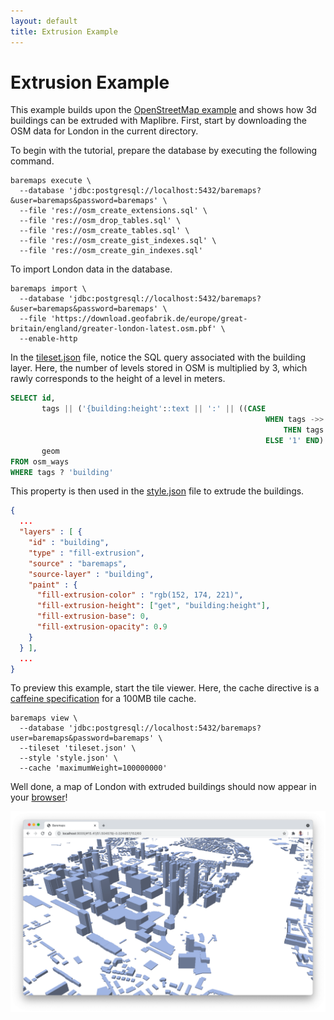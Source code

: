 ```yaml
---
layout: default
title: Extrusion Example
---
```


# Extrusion Example

This example builds upon the [OpenStreetMap example](https://www.baremaps.com/examples/openstreetmap/) and shows how 3d buildings can be extruded with Maplibre. 
First, start by downloading the OSM data for London in the current directory.

To begin with the tutorial, prepare the database by executing the following command.

```shell
baremaps execute \
  --database 'jdbc:postgresql://localhost:5432/baremaps?&user=baremaps&password=baremaps' \
  --file 'res://osm_create_extensions.sql' \
  --file 'res://osm_drop_tables.sql' \
  --file 'res://osm_create_tables.sql' \
  --file 'res://osm_create_gist_indexes.sql' \
  --file 'res://osm_create_gin_indexes.sql'
```

To import London data in the database.

```shell
baremaps import \
  --database 'jdbc:postgresql://localhost:5432/baremaps?&user=baremaps&password=baremaps' \
  --file 'https://download.geofabrik.de/europe/great-britain/england/greater-london-latest.osm.pbf' \
  --enable-http
```

In the [tileset.json](https://raw.githubusercontent.com/baremaps/baremaps/main/docs/examples/extrusion/tileset.json) file, notice the SQL query associated with the building layer. 
Here, the number of levels stored in OSM is multiplied by 3, which rawly corresponds to the height of a level in meters.

```sql
SELECT id,
       tags || ('{building:height'::text || ':' || ((CASE
                                                         WHEN tags ->> 'building:levels' ~ '^[0-9\\.]+$'
                                                             THEN tags ->> 'building:levels'
                                                         ELSE '1' END)::real * 3)::text || '}'),
       geom
FROM osm_ways
WHERE tags ? 'building'
```

This property is then used in the [style.json](https://raw.githubusercontent.com/baremaps/baremaps/main/docs/examples/extrusion/style.json) file to extrude the buildings. 

```json
{
  ...
  "layers" : [ {
    "id" : "building",
    "type" : "fill-extrusion",
    "source" : "baremaps",
    "source-layer" : "building",
    "paint" : {
      "fill-extrusion-color" : "rgb(152, 174, 221)",
      "fill-extrusion-height": ["get", "building:height"],
      "fill-extrusion-base": 0,
      "fill-extrusion-opacity": 0.9
    }
  } ],
  ...
}
```


To preview this example, start the tile viewer. Here, the cache directive is a [caffeine specification](https://www.javadoc.io/doc/com.github.ben-manes.caffeine/caffeine/2.2.2/com/github/benmanes/caffeine/cache/CaffeineSpec.html) for a 100MB tile cache.

```shell
baremaps view \
  --database 'jdbc:postgresql://localhost:5432/baremaps?user=baremaps&password=baremaps' \
  --tileset 'tileset.json' \
  --style 'style.json' \
  --cache 'maximumWeight=100000000'
```

Well done, a map of London with extruded buildings should now appear in your [browser](http://localhost:9000/)!

![Tile viewer](screenshot.png)

